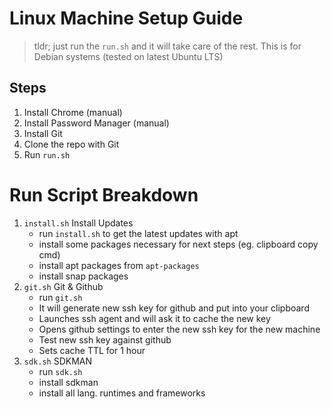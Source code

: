 # Linux Machine Setup Guide

> tldr; just run the `run.sh` and it will take care of the rest. This is for
> Debian systems (tested on latest Ubuntu LTS)

## Steps

1. Install Chrome (manual)
2. Install Password Manager (manual)
3. Install Git
4. Clone the repo with Git
5. Run `run.sh`

# Run Script Breakdown

1. `install.sh` Install Updates
    - run `install.sh` to get the latest updates with apt
    - install some packages necessary for next steps (eg. clipboard copy cmd)
    - install apt packages from `apt-packages`
    - install snap packages
2. `git.sh` Git & Github
    - run `git.sh`
    - It will generate new ssh key for github and put into your clipboard
    - Launches ssh agent and will ask it to cache the new key
    - Opens github settings to enter the new ssh key for the new machine
    - Test new ssh key against github
    - Sets cache TTL for 1 hour
3. `sdk.sh` SDKMAN
    - run `sdk.sh`
    - install sdkman
    - install all lang. runtimes and frameworks
